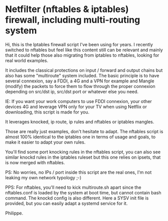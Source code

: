 # Netfilter (nftables & iptables) firewall, including multi-routing system

Hi, this is the Iptables firewall script I've been using for years.
I recently switched to nftables but feel like this content still can
be relevant and mainly that it could help those also migrating from
iptables to nftables, looking for real world examples.

It includes the classical protections on input / forward and output
chains but also has some "multiroute" system included. The basic 
principle is to have several connexion, say a FDDI, a 4G and a VPN
for example and Mangle (modify) the packets to force them to flow
through the proper connexion depending on src/dst ip, src/dst port 
or whatever else you need.

IE: If you want your work computers to use FDDI connexion, your other
devices 4G and leverage VPN only for your TV when using Netflix or 
downloading, this script is made for you.

It leverages knocked, ip route, ip rules and nftables or iptables mangles.

Those are really just examples, don't hesitate to adapt.
The nftables script is almost 100% identical to the iptables one in 
terms of usage and goals, to make it easier to adapt your own rules.

You'll find some port knocking rules in the nftables script, you can 
also see similar knockd rules in the iptables ruleset but this one 
relies on ipsets, that is now merged with nftables.

PS:  No worries, no IPs / port inside this script are the real ones, 
     I'm not leaking my own network typology ;-)

PPS: For nftables, you'll need to kick multiroute.sh apart since the
     nftables.conf is loaded by the system at boot time, but cannot
     contain bash command. The knockd config is also different. Here 
     a SYSV init file is provided, but you can easily adapt a systemd
     service for it.

Philippe.

